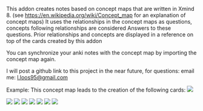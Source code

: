 This addon creates notes based on concept maps that are written in Xmind 8. 
(see <a href="https://en.wikipedia.org/wiki/Concept_map" rel="nofollow">https://en.wikipedia.org/wiki/Concept_map</a> 
for an explanation of concept maps) It uses the relationships in the concept 
maps as questions, concepts following relationships are considered Answers to 
these questions. Prior relationships and concepts are displayed in a reference 
on top of the cards created by this addon

You can synchronize your anki notes with the concept map by importing the 
concept map again.

I will post a github link to this project in the near future, for questions: 
email me: l.loos95@gmail.com

Example: This concept map leads to the creation of the following cards:
<img src="https://imgur.com/vEdMltN.png">

<img src="https://imgur.com/JUvKq7b.png"> 
<img src="https://imgur.com/Wlifi8v.png">
<img src="https://imgur.com/GOAayVp.png">
<img src="https://imgur.com/nOIc6nW.png">
<img src="https://imgur.com/j64DZC7.png">
<img src="https://imgur.com/bSFDllD.png">
<img src="https://imgur.com/D73Ma6o.png">